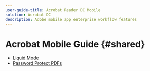 ```yaml
---
user-guide-title: Acrobat Reader DC Mobile
solution: Acrobat DC
description: Adobe mobile app enterprise workflow features
---
```


# Acrobat Mobile Guide {#shared}

+ [Liquid Mode](lmode.md)
+ [Password Protect PDFs](protect.md)

